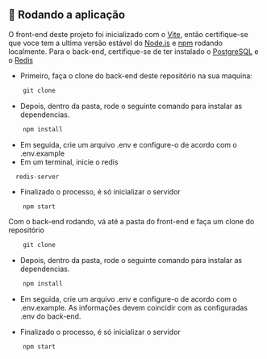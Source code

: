 ## 🏁 Rodando a aplicação

O front-end deste projeto foi inicializado com o [Vite](https://vitejs.dev/), então certifique-se que voce tem a ultima versão estável do [Node.js](https://nodejs.org/en/download/) e [npm](https://www.npmjs.com/) rodando localmente. Para o back-end, certifique-se de ter instalado o [PostgreSQL](https://www.postgresql.org/) e o [Redis](https://redis.io/)

- Primeiro, faça o clone do back-end deste repositório na sua maquina:

```js
    git clone
```

- Depois, dentro da pasta, rode o seguinte comando para instalar as dependencias.

```js
    npm install
```

- Em seguida, crie um arquivo .env e configure-o de acordo com o .env.example
- Em um terminal, inicie o redis

```
  redis-server
```

- Finalizado o processo, é só inicializar o servidor

```js
    npm start
```

Com o back-end rodando, vá até a pasta do front-end e faça um clone do repositório

```js
    git clone
```

- Depois, dentro da pasta, rode o seguinte comando para instalar as dependencias.

```js
    npm install
```

- Em seguida, crie um arquivo .env e configure-o de acordo com o .env.example. As informações devem coincidir com as configuradas .env do back-end.

- Finalizado o processo, é só inicializar o servidor

```js
    npm start
```
